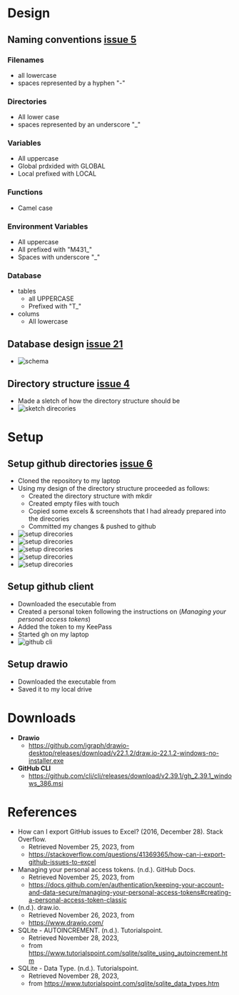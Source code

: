
# Design
## Naming conventions [issue 5]
### Filenames
* all lowercase
* spaces represented by a hyphen "-"
### Directories
* All lower case
* spaces represented by an underscore "_"
### Variables
* All uppercase
* Global prdxided with GLOBAL
* Local prefixed with LOCAL
### Functions
* Camel case
### Environment Variables
* All uppercase
* All prefixed with "M431_"
* Spaces with underscore "_"
### Database
* tables
  * all UPPERCASE
  * Prefixed with "T_" 
* colums
  * All lowercase
## Database design [issue 21]
* ![schema][design1]

## Directory structure [issue 4]
* Made a sletch of how the directory structure should be
* ![sketch direcories][design1]



# Setup
## Setup github directories [issue 6]
* Cloned the repository to my laptop
* Using my design of the directory structure proceeded as follows: 
  * Created the directory structure with mkdir
  * Created empty files with touch
  * Copied some excels & screenshots that I had already prepared into the direcories
  * Committed my changes & pushed to github
* ![setup direcories][setup1]
* ![setup direcories][setup2]
* ![setup direcories][setup3]
* ![setup direcories][setup4]
* ![setup direcories][setup5]

## Setup github client
* Downloaded the esecutable from
* Created a personal token following the instructions on (_Managing your personal access tokens_)
* Added the token to my KeePass
* Started gh on my laptop
* ![github cli][setup6]

## Setup drawio
* Downloaded the executable from 
* Saved it to my local drive


# Downloads
* **Drawio**
  * https://github.com/jgraph/drawio-desktop/releases/download/v22.1.2/draw.io-22.1.2-windows-no-installer.exe
* **GitHub CLI**
  * https://github.com/cli/cli/releases/download/v2.39.1/gh_2.39.1_windows_386.msi

# References
* How can I export GitHub issues to Excel? (2016, December 28). Stack Overflow. 
  * Retrieved November 25, 2023, from 
  * https://stackoverflow.com/questions/41369365/how-can-i-export-github-issues-to-excel
* Managing your personal access tokens. (n.d.). GitHub Docs. 
  * Retrieved November 25, 2023, from 
  * https://docs.github.com/en/authentication/keeping-your-account-and-data-secure/managing-your-personal-access-tokens#creating-a-personal-access-token-classic
* (n.d.). draw.io. 
  * Retrieved November 26, 2023, from 
  * https://www.drawio.com/
* SQLite - AUTOINCREMENT. (n.d.). Tutorialspoint. 
  * Retrieved November 28, 2023, 
  * from https://www.tutorialspoint.com/sqlite/sqlite_using_autoincrement.htm
* SQLite - Data Type. (n.d.). Tutorialspoint. 
  * Retrieved November 28, 2023, 
  * from https://www.tutorialspoint.com/sqlite/sqlite_data_types.htm



[issue 4]: https://github.com/tbz-neil-devlin/m431_demo_database/issues/4
[issue 5]: https://github.com/tbz-neil-devlin/m431_demo_database/issues/5
[issue 6]: https://github.com/tbz-neil-devlin/m431_demo_database/issues/6
[issue 21]: https://github.com/tbz-neil-devlin/m431_demo_database/issues/21

[design1]: ../02_resources/images/realize-design-sketch-directories.jpeg

[setup1]: ../02_resources/images/realize-setup-git-clone.JPG
[setup2]: ../02_resources/images/realize-setup-git-directories-01.JPG
[setup3]: ../02_resources/images/realize-setup-git-directories-02.JPG
[setup4]: ../02_resources/images/realize-setup-git-directories-03.JPG
[setup5]: ../02_resources/images/realize-setup-git-directories-04.JPG
[setup6]: ../02_resources/images/realize-setup-github-cli-01.JPG